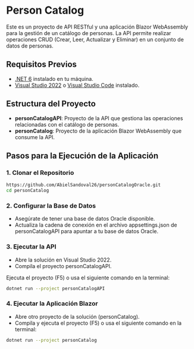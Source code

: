 # Person Catalog

Este es un proyecto de API RESTful y una aplicación Blazor WebAssembly para la gestión de un catálogo de personas. La API permite realizar operaciones CRUD (Crear, Leer, Actualizar y Eliminar) en un conjunto de datos de personas.

## Requisitos Previos

- [.NET 6](https://dotnet.microsoft.com/download/dotnet/6.0) instalado en tu máquina.
- [Visual Studio 2022](https://visualstudio.microsoft.com/vs/) o [Visual Studio Code](https://code.visualstudio.com/) instalado.

## Estructura del Proyecto

- **personCatalogAPI**: Proyecto de la API que gestiona las operaciones relacionadas con el catálogo de personas.
- **personCatalog**: Proyecto de la aplicación Blazor WebAssembly que consume la API.

## Pasos para la Ejecución de la Aplicación

### 1. Clonar el Repositorio

```bash
https://github.com/AbielSandoval26/personCatalogOracle.git
cd personCatalog
```

### 2. Configurar la Base de Datos

- Asegúrate de tener una base de datos Oracle disponible.
- Actualiza la cadena de conexión en el archivo appsettings.json de personCatalogAPI para apuntar a tu base de datos Oracle.

### 3. Ejecutar la API

- Abre la solución en Visual Studio 2022.
- Compila el proyecto personCatalogAPI.

Ejecuta el proyecto (F5) o usa el siguiente comando en la terminal:

```bash
dotnet run --project personCatalogAPI
```

### 4. Ejecutar la Aplicación Blazor

- Abre otro proyecto de la solución (personCatalog).
- Compila y ejecuta el proyecto (F5) o usa el siguiente comando en la terminal:

```bash
dotnet run --project personCatalog
```
